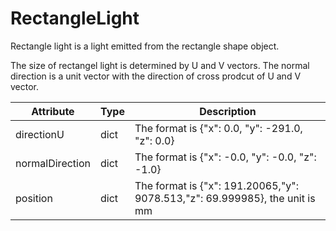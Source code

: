 # RectangleLight

Rectangle light is a light emitted from the rectangle shape object.

The size of rectangel light is determined by U and V vectors. The normal direction is a unit vector with the direction of cross prodcut of U and V vector.

|Attribute|Type|Description|
|---|---|---|
|directionU|dict|The format is {"x": 0.0, "y": -291.0, "z": 0.0}|
|normalDirection|dict|The format is {"x": -0.0, "y": -0.0, "z": -1.0}|
|position|dict|The format is {"x": 191.20065,"y": 9078.513,"z": 69.999985}, the unit is mm|